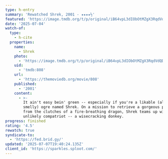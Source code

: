 ```yaml
---
type: h-entry
summary: 'Rewatched Shrek, 2001 - ★★★★½'
featured: 'https://image.tmdb.org/t/p/original/iB64vpL3dIObOtMZgX3RqdVdQDc.jpg'
date: '2025-07-04'
watch-of:
  type:
    - h-cite
  properties:
    name:
      - Shrek
    photo:
      - 'https://image.tmdb.org/t/p/original/iB64vpL3dIObOtMZgX3RqdVdQDc.jpg'
    uid:
      - 'tmdb:808'
    url:
      - 'https://themoviedb.org/movie/808'
    published:
      - '2001'
    content:
      - >-
        It ain't easy bein' green -- especially if you're a likable (albeit
        smelly) ogre named Shrek. On a mission to retrieve a gorgeous princess
        from the clutches of a fire-breathing dragon, Shrek teams up with an
        unlikely compatriot -- a wisecracking donkey.
progress: finished
rating: '4.5'
rewatch: true
syndicate-to:
  - 'https://fed.brid.gy/'
updated: '2025-07-07T19:40:24.135Z'
client_id: 'https://sparkles.sploot.com/'
---
```


